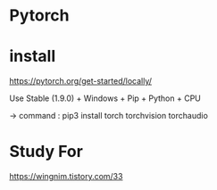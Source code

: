 # Pytorch
#
# install

https://pytorch.org/get-started/locally/

Use Stable (1.9.0) + Windows + Pip + Python + CPU

 -> command : pip3 install torch torchvision torchaudio

 
 # Study For

 https://wingnim.tistory.com/33
